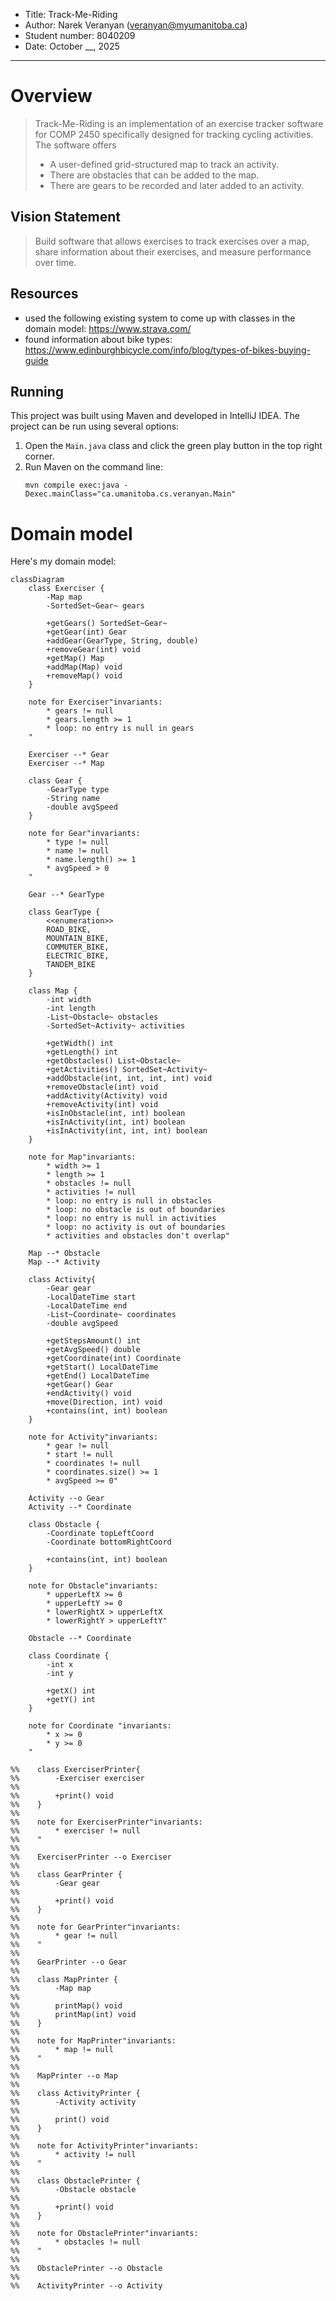 * Title: Track-Me-Riding
* Author: Narek Veranyan (veranyan@myumanitoba.ca)
* Student number: 8040209
* Date: October __, 2025
---

# Overview
> Track-Me-Riding is an implementation of an exercise tracker software for COMP 2450 
> specifically designed for tracking cycling activities. The software offers
>
>   * A user-defined grid-structured map to track an activity.
>   * There are obstacles that can be added to the map.
>   * There are gears to be recorded and later added to an activity.

## Vision Statement
> Build software that allows exercises to track exercises
> over a map, share information about their exercises,
> and measure performance over time.

## Resources
* used the following existing system to come up with classes in the domain model: <https://www.strava.com/>
* found information about bike types: <https://www.edinburghbicycle.com/info/blog/types-of-bikes-buying-guide>

## Running
This project was built using Maven and developed in IntelliJ IDEA.
The project can be run using several options:

1. Open the `Main.java` class and click the green play button 
    in the top right corner.
2. Run Maven on the command line:
    ```
    mvn compile exec:java -Dexec.mainClass="ca.umanitoba.cs.veranyan.Main"   
    ```


# Domain model

Here's my domain model:

```mermaid 
classDiagram
    class Exerciser {
        -Map map
        -SortedSet~Gear~ gears
        
        +getGears() SortedSet~Gear~
        +getGear(int) Gear
        +addGear(GearType, String, double)
        +removeGear(int) void
        +getMap() Map
        +addMap(Map) void
        +removeMap() void
    }
    
    note for Exerciser"invariants:
        * gears != null
        * gears.length >= 1
        * loop: no entry is null in gears
    "

    Exerciser --* Gear
    Exerciser --* Map
    
    class Gear {
        -GearType type
        -String name
        -double avgSpeed
    }
    
    note for Gear"invariants:
        * type != null
        * name != null
        * name.length() >= 1
        * avgSpeed > 0
    "
    
    Gear --* GearType
    
    class GearType {
        <<enumeration>>
        ROAD_BIKE,
        MOUNTAIN_BIKE,
        COMMUTER_BIKE,
        ELECTRIC_BIKE,
        TANDEM_BIKE
    }

    class Map {
        -int width
        -int length
        -List~Obstacle~ obstacles
        -SortedSet~Activity~ activities

        +getWidth() int
        +getLength() int
        +getObstacles() List~Obstacle~
        +getActivities() SortedSet~Activity~
        +addObstacle(int, int, int, int) void
        +removeObstacle(int) void
        +addActivity(Activity) void
        +removeActivity(int) void
        +isInObstacle(int, int) boolean
        +isInActivity(int, int) boolean
        +isInActivity(int, int, int) boolean
    }

    note for Map"invariants:
        * width >= 1
        * length >= 1
        * obstacles != null
        * activities != null
        * loop: no entry is null in obstacles
        * loop: no obstacle is out of boundaries
        * loop: no entry is null in activities
        * loop: no activity is out of boundaries
        * activities and obstacles don't overlap"

    Map --* Obstacle
    Map --* Activity
    
    class Activity{
        -Gear gear
        -LocalDateTime start
        -LocalDateTime end
        -List~Coordinate~ coordinates
        -double avgSpeed
        
        +getStepsAmount() int
        +getAvgSpeed() double
        +getCoordinate(int) Coordinate
        +getStart() LocalDateTime
        +getEnd() LocalDateTime
        +getGear() Gear
        +endActivity() void
        +move(Direction, int) void
        +contains(int, int) boolean
    }
    
    note for Activity"invariants:
        * gear != null
        * start != null
        * coordinates != null
        * coordinates.size() >= 1
        * avgSpeed >= 0"

    Activity --o Gear
    Activity --* Coordinate
    
    class Obstacle {
        -Coordinate topLeftCoord
        -Coordinate bottomRightCoord
        
        +contains(int, int) boolean
    }
    
    note for Obstacle"invariants:
        * upperLeftX >= 0
        * upperLeftY >= 0
        * lowerRightX > upperLeftX
        * lowerRightY > upperLeftY"
    
    Obstacle --* Coordinate
        
    class Coordinate {
        -int x
        -int y
        
        +getX() int
        +getY() int
    }
    
    note for Coordinate "invariants:
        * x >= 0
        * y >= 0
    "
    
%%    class ExerciserPrinter{
%%        -Exerciser exerciser
%%        
%%        +print() void
%%    }
%%    
%%    note for ExerciserPrinter"invariants:
%%        * exerciser != null
%%    "
%%    
%%    ExerciserPrinter --o Exerciser
%%    
%%    class GearPrinter {
%%        -Gear gear
%%        
%%        +print() void
%%    }
%%    
%%    note for GearPrinter"invariants:
%%        * gear != null
%%    "
%%    
%%    GearPrinter --o Gear
%%
%%    class MapPrinter {
%%        -Map map
%%        
%%        printMap() void
%%        printMap(int) void
%%    }
%%    
%%    note for MapPrinter"invariants:
%%        * map != null
%%    "
%%    
%%    MapPrinter --o Map
%%    
%%    class ActivityPrinter {
%%        -Activity activity
%%        
%%        print() void
%%    }
%%    
%%    note for ActivityPrinter"invariants:
%%        * activity != null
%%    "
%%
%%    class ObstaclePrinter {
%%        -Obstacle obstacle
%%
%%        +print() void
%%    }
%%
%%    note for ObstaclePrinter"invariants:
%%        * obstacles != null
%%    "
%%
%%    ObstaclePrinter --o Obstacle
%%    
%%    ActivityPrinter --o Activity
```